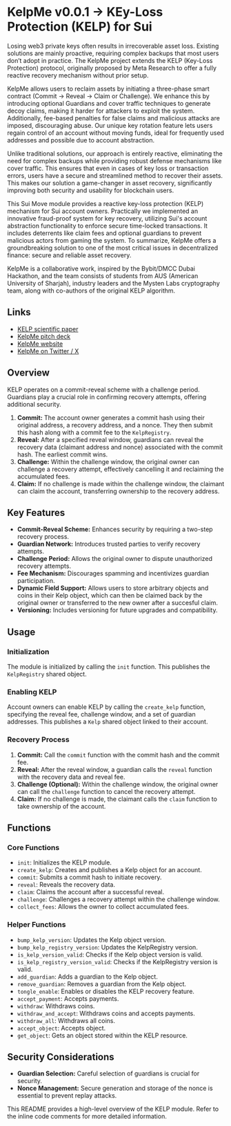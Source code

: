 # KelpMe v0.0.1 → KEy-Loss Protection (KELP) for Sui

Losing web3 private keys often results in irrecoverable asset loss. Existing solutions are mainly proactive, requiring complex backups that most users don’t adopt in practice. The KelpMe project extends the KELP (Key-Loss Protection) protocol, originally proposed by Meta Research to offer a fully reactive recovery mechanism without prior setup.

KelpMe allows users to reclaim assets by initiating a three-phase smart contract (Commit → Reveal → Claim or Challenge). We enhance this by introducing optional Guardians and cover traffic techniques to generate decoy claims, making it harder for attackers to exploit the system. Additionally, fee-based penalties for false claims and malicious attacks are imposed, discouraging abuse. Our unique key rotation feature lets users regain control of an account without moving funds, ideal for frequently used addresses and possible due to account abstraction.

Unlike traditional solutions, our approach is entirely reactive, eliminating the need for complex backups while providing robust defense mechanisms like cover traffic. This ensures that even in cases of key loss or transaction errors, users have a secure and streamlined method to recover their assets. This makes our solution a game-changer in asset recovery, significantly improving both security and usability for blockchain users.

This Sui Move module provides a reactive key-loss protection (KELP) mechanism for Sui account owners. Practically we implemented an innovative fraud-proof system for key recovery, utilizing Sui's account abstraction functionality to enforce secure time-locked transactions. It includes deterrents like claim fees and optional guardians to prevent malicious actors from gaming the system. To summarize, KelpMe offers a groundbreaking solution to one of the most critical issues in decentralized finance: secure and reliable asset recovery. 

KelpMe is a collaborative work, inspired by the Bybit/DMCC Dubai Hackathon, and the team consists of students from AUS (American University of Sharjah), industry leaders and the Mysten Labs cryptography team, along with co-authors of the original KELP algorithm.

Links
-----

- [KELP scientific paper][1]
- [KelpMe pitch deck][2]
- [KelpMe website][3]
- [KelpMe on Twitter / X][4]

[1]: https://eprint.iacr.org/2021/289
[2]: https://docs.google.com/presentation/d/1UFYTg3bJ7iT8znsAvZ8mJwiYRgNF7T-FluB7O75exeQ
[3]: https://kelpme.io
[4]: https://x.com/kelpmerecover


## Overview

KELP operates on a commit-reveal scheme with a challenge period.  Guardians play a crucial role in confirming recovery attempts, offering additional security.

1. **Commit:** The account owner generates a commit hash using their original address, a recovery address, and a nonce.  They then submit this hash along with a commit fee to the `KelpRegistry`.
2. **Reveal:** After a specified reveal window, guardians can reveal the recovery data (claimant address and nonce) associated with the commit hash. The earliest commit wins.
3. **Challenge:** Within the challenge window, the original owner can challenge a recovery attempt, effectively cancelling it and reclaiming the accumulated fees.
4. **Claim:** If no challenge is made within the challenge window, the claimant can claim the account, transferring ownership to the recovery address.

## Key Features

* **Commit-Reveal Scheme:** Enhances security by requiring a two-step recovery process.
* **Guardian Network:** Introduces trusted parties to verify recovery attempts.
* **Challenge Period:** Allows the original owner to dispute unauthorized recovery attempts.
* **Fee Mechanism:** Discourages spamming and incentivizes guardian participation.
* **Dynamic Field Support:** Allows users to store arbitrary objects and coins in their Kelp object, which can then be claimed back by the original owner or transferred to the new owner after a succesful claim.
* **Versioning:**  Includes versioning for future upgrades and compatibility.

## Usage

### Initialization

The module is initialized by calling the `init` function. This publishes the `KelpRegistry` shared object.

### Enabling KELP

Account owners can enable KELP by calling the `create_kelp` function, specifying the reveal fee, challenge window, and a set of guardian addresses.  This publishes a `Kelp` shared object linked to their account.

### Recovery Process

1. **Commit:** Call the `commit` function with the commit hash and the commit fee.
2. **Reveal:** After the reveal window, a guardian calls the `reveal` function with the recovery data and reveal fee.
3. **Challenge (Optional):** Within the challenge window, the original owner can call the `challenge` function to cancel the recovery attempt.
4. **Claim:** If no challenge is made, the claimant calls the `claim` function to take ownership of the account.

## Functions

### Core Functions

* `init`: Initializes the KELP module.
* `create_kelp`: Creates and publishes a Kelp object for an account.
* `commit`: Submits a commit hash to initiate recovery.
* `reveal`: Reveals the recovery data.
* `claim`: Claims the account after a successful reveal.
* `challenge`: Challenges a recovery attempt within the challenge window.
* `collect_fees`: Allows the owner to collect accumulated fees.

### Helper Functions

* `bump_kelp_version`: Updates the Kelp object version.
* `bump_kelp_registry_version`: Updates the KelpRegistry version.
* `is_kelp_version_valid`: Checks if the Kelp object version is valid.
* `is_kelp_registry_version_valid`: Checks if the KelpRegistry version is valid.
* `add_guardian`: Adds a guardian to the Kelp object.
* `remove_guardian`: Removes a guardian from the Kelp object.
* `tongle_enable`: Enables or disables the KELP recovery feature.
* `accept_payment`: Accepts payments.
* `withdraw`: Withdraws coins.
* `withdraw_and_accept`: Withdraws coins and accepts payments.
* `withdraw_all`: Withdraws all coins.
* `accept_object`: Accepts object.
* `get_object`: Gets an object stored within the KELP resource.

## Security Considerations

* **Guardian Selection:** Careful selection of guardians is crucial for security.
* **Nonce Management:** Secure generation and storage of the nonce is essential to prevent replay attacks.


This README provides a high-level overview of the KELP module. Refer to the inline code comments for more detailed information.
